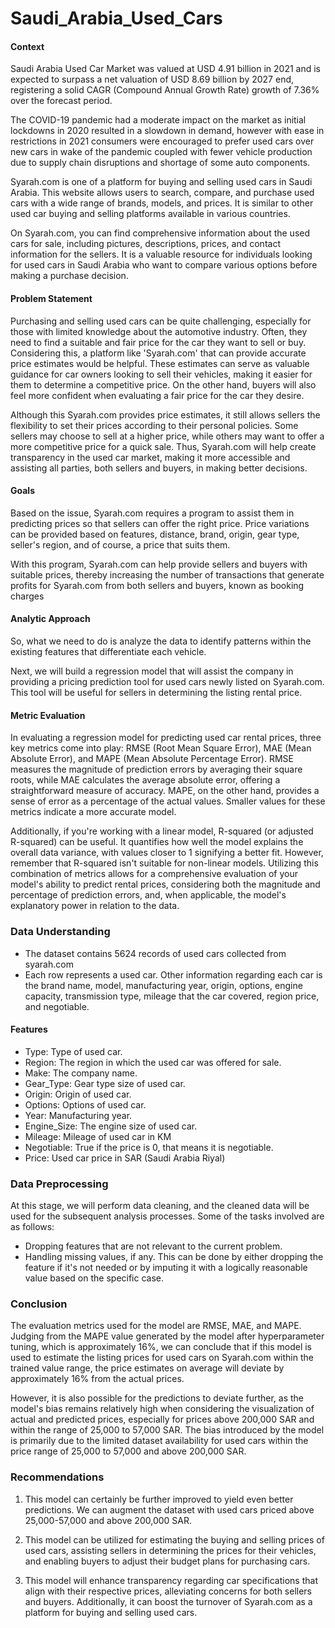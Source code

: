 # Saudi_Arabia_Used_Cars

#### **Context**

Saudi Arabia Used Car Market was valued at USD 4.91 billion in 2021 and is expected to surpass a net valuation of USD 8.69 billion by 2027 end, registering a solid CAGR (Compound Annual Growth Rate) growth of 7.36% over the forecast period.

The COVID-19 pandemic had a moderate impact on the market as initial lockdowns in 2020 resulted in a slowdown in demand, however with ease in restrictions in 2021 consumers were encouraged to prefer used cars over new cars in wake of the pandemic coupled with fewer vehicle production due to supply chain disruptions and shortage of some auto components.

Syarah.com is one of a platform for buying and selling used cars in Saudi Arabia. This website allows users to search, compare, and purchase used cars with a wide range of brands, models, and prices. It is similar to other used car buying and selling platforms available in various countries.

On Syarah.com, you can find comprehensive information about the used cars for sale, including pictures, descriptions, prices, and contact information for the sellers. It is a valuable resource for individuals looking for used cars in Saudi Arabia who want to compare various options before making a purchase decision.

#### **Problem Statement**

Purchasing and selling used cars can be quite challenging, especially for those with limited knowledge about the automotive industry. Often, they need to find a suitable and fair price for the car they want to sell or buy. Considering this, a platform like 'Syarah.com' that can provide accurate price estimates would be helpful. These estimates can serve as valuable guidance for car owners looking to sell their vehicles, making it easier for them to determine a competitive price. On the other hand, buyers will also feel more confident when evaluating a fair price for the car they desire.

Although this Syarah.com provides price estimates, it still allows sellers the flexibility to set their prices according to their personal policies. Some sellers may choose to sell at a higher price, while others may want to offer a more competitive price for a quick sale. Thus, Syarah.com will help create transparency in the used car market, making it more accessible and assisting all parties, both sellers and buyers, in making better decisions.

#### **Goals**

Based on the issue, Syarah.com requires a program to assist them in predicting prices so that sellers can offer the right price. Price variations can be provided based on features, distance, brand, origin, gear type, seller's region, and of course, a price that suits them.

With this program, Syarah.com can help provide sellers and buyers with suitable prices, thereby increasing the number of transactions that generate profits for Syarah.com from both sellers and buyers, known as booking charges

#### **Analytic Approach**

So, what we need to do is analyze the data to identify patterns within the existing features that differentiate each vehicle.

Next, we will build a regression model that will assist the company in providing a pricing prediction tool for used cars newly listed on Syarah.com. This tool will be useful for sellers in determining the listing rental price.

#### **Metric Evaluation**

In evaluating a regression model for predicting used car rental prices, three key metrics come into play: RMSE (Root Mean Square Error), MAE (Mean Absolute Error), and MAPE (Mean Absolute Percentage Error). RMSE measures the magnitude of prediction errors by averaging their square roots, while MAE calculates the average absolute error, offering a straightforward measure of accuracy. MAPE, on the other hand, provides a sense of error as a percentage of the actual values. Smaller values for these metrics indicate a more accurate model.

Additionally, if you're working with a linear model, R-squared (or adjusted R-squared) can be useful. It quantifies how well the model explains the overall data variance, with values closer to 1 signifying a better fit. However, remember that R-squared isn't suitable for non-linear models. Utilizing this combination of metrics allows for a comprehensive evaluation of your model's ability to predict rental prices, considering both the magnitude and percentage of prediction errors, and, when applicable, the model's explanatory power in relation to the data.

### **Data Understanding**
- The dataset contains 5624 records of used cars collected from syarah.com
- Each row represents a used car. Other information regarding each car is the brand name, model, manufacturing year, origin, options, engine capacity, transmission type, mileage that the car covered, region price, and negotiable.

#### **Features**
-	Type: Type of used car.
-	Region: The region in which the used car was offered for sale.
-	Make: The company name.
-	Gear_Type: Gear type size of used car.
-	Origin: Origin of used car.
-	Options: Options of used car.
-	Year: Manufacturing year.
-	Engine_Size: The engine size of used car.
-	Mileage: Mileage of used car in KM
-	Negotiable: True if the price is 0, that means it is negotiable.
-	Price: Used car price in SAR (Saudi Arabia Riyal)

### **Data Preprocessing**
At this stage, we will perform data cleaning, and the cleaned data will be used for the subsequent analysis processes. Some of the tasks involved are as follows:
- Dropping features that are not relevant to the current problem.
- Handling missing values, if any. This can be done by either dropping the feature if it's not needed or by imputing it with a logically reasonable value based on the specific case.

### **Conclusion**

The evaluation metrics used for the model are RMSE, MAE, and MAPE. Judging from the MAPE value generated by the model after hyperparameter tuning, which is approximately 16%, we can conclude that if this model is used to estimate the listing prices for used cars on Syarah.com within the trained value range, the price estimates on average will deviate by approximately 16% from the actual prices.

However, it is also possible for the predictions to deviate further, as the model's bias remains relatively high when considering the visualization of actual and predicted prices, especially for prices above 200,000 SAR and within the range of 25,000 to 57,000 SAR. The bias introduced by the model is primarily due to the limited dataset availability for used cars within the price range of 25,000 to 57,000 and above 200,000 SAR.

### **Recommendations**

1. This model can certainly be further improved to yield even better predictions. We can augment the dataset with used cars priced above 25,000-57,000 and above 200,000 SAR.

2. This model can be utilized for estimating the buying and selling prices of used cars, assisting sellers in determining the prices for their vehicles, and enabling buyers to adjust their budget plans for purchasing cars. 

3. This model will enhance transparency regarding car specifications that align with their respective prices, alleviating concerns for both sellers and buyers. Additionally, it can boost the turnover of Syarah.com as a platform for buying and selling used cars.
